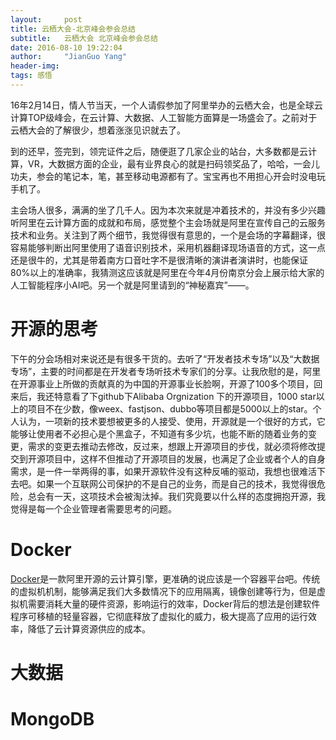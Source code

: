 ```yaml
---
layout:     post
title: 云栖大会-北京峰会参会总结
subtitle:   云栖大会 北京峰会参会总结
date: 2016-08-10 19:22:04
author:     "JianGuo Yang"
header-img:
tags: 感悟
---
```


16年2月14日，情人节当天，一个人请假参加了阿里举办的云栖大会，也是全球云计算TOP级峰会，在云计算、大数据、人工智能方面算是一场盛会了。之前对于云栖大会的了解很少，想着涨涨见识就去了。

到的还早，签完到，领完证件之后，随便逛了几家企业的站台，大多数都是云计算，VR，大数据方面的企业，最有业界良心的就是扫码领奖品了，哈哈，一会儿功夫，参会的笔记本，笔，甚至移动电源都有了。宝宝再也不用担心开会时没电玩手机了。

主会场人很多，满满的坐了几千人。因为本次来就是冲着技术的，并没有多少兴趣听阿里在云计算方面的成就和布局，感觉整个主会场就是阿里在宣传自己的云服务技术和业务。关注到了两个细节，我觉得很有意思的，一个是会场的字幕翻译，很容易能够判断出阿里使用了语音识别技术，采用机器翻译现场语音的方式，这一点还是很牛的，尤其是带着南方口音吐字不是很清晰的演讲者演讲时，也能保证80%以上的准确率，我猜测这应该就是阿里在今年4月份南京分会上展示给大家的人工智能程序小AI吧。另一个就是阿里请到的“神秘嘉宾”——。

# 开源的思考
下午的分会场相对来说还是有很多干货的。去听了“开发者技术专场”以及“大数据专场”，主要的时间都是在开发者专场听技术专家们的分享。让我欣慰的是，阿里在开源事业上所做的贡献真的为中国的开源事业长脸啊，开源了100多个项目，回来后，我还特意看了下github下Alibaba Orgnization 下的开源项目，1000 star以上的项目不在少数，像weex、fastjson、dubbo等项目都是5000以上的star。个人认为，一项新的技术要想被更多的人接受、使用，开源就是一个很好的方式，它能够让使用者不必担心是个黑盒子，不知道有多少坑，也能不断的随着业务的变更，需求的变更去推动去修改，反过来，想跟上开源项目的步伐，就必须将修改提交到开源项目中，这样不但推动了开源项目的发展，也满足了企业或者个人的自身需求，是一件一举两得的事，如果开源软件没有这种反哺的驱动，我想也很难活下去吧。如果一个互联网公司保护的不是自己的业务，而是自己的技术，我觉得很危险，总会有一天，这项技术会被淘汰掉。我们究竟要以什么样的态度拥抱开源，我觉得是每一个企业管理者需要思考的问题。

# Docker
[Docker](http://www.docker.com/)是一款阿里开源的云计算引擎，更准确的说应该是一个容器平台吧。传统的虚拟机机制，能够满足我们大多数情况下的应用隔离，镜像创建等行为，但是虚拟机需要消耗大量的硬件资源，影响运行的效率，Docker背后的想法是创建软件程序可移植的轻量容器，它彻底释放了虚拟化的威力，极大提高了应用的运行效率，降低了云计算资源供应的成本。

# 大数据

# MongoDB
